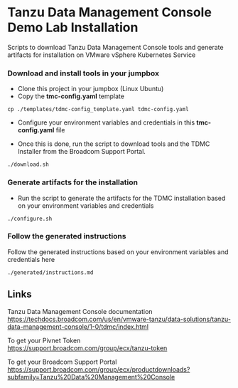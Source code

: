 Tanzu Data Management Console Demo Lab Installation
=================

Scripts to download Tanzu Data Management Console tools and generate artifacts for installation on VMware vSphere Kubernetes Service

### Download and install tools in your jumpbox ###

- Clone this project in your jumpbox (Linux Ubuntu)
- Copy the **tmc-config.yaml** template
```
cp ./templates/tdmc-config_template.yaml tdmc-config.yaml
```
- Configure your environment variables and credentials in this **tmc-config.yaml** file

- Once this is done, run the script to download tools and the TDMC Installer from the Broadcom Support Portal.

```
./download.sh
```

### Generate artifacts for the installation ###

- Run the script to generate the artifacts for the TDMC installation based on your environment variables and credentials

```
./configure.sh
```

### Follow the generated instructions ###

Follow the generated instructions based on your environment variables and credentials here
```
./generated/instructions.md
```

Links
-------

Tanzu Data Management Console documentation\
https://techdocs.broadcom.com/us/en/vmware-tanzu/data-solutions/tanzu-data-management-console/1-0/tdmc/index.html

To get your Pivnet Token\
https://support.broadcom.com/group/ecx/tanzu-token

To get your Broadcom Support Portal\
https://support.broadcom.com/group/ecx/productdownloads?subfamily=Tanzu%20Data%20Management%20Console


